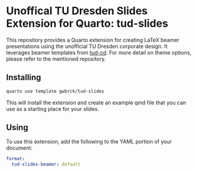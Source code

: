 # Unoffical TU Dresden Slides Extension for Quarto: tud-slides

This repository provides a Quarto extension for creating LaTeX beamer presentations using the unofficial TU Dresden corporate design. It leverages beamer templates from [tud-cd](https://github.com/tud-cd/tud-cd). For more detail on theme options, please refer to the mentioned repository.


## Installing

``` bash
quarto use template gwbrck/tud-slides
```

This will install the extension and create an example qmd file that you can use as a starting place for your slides.

## Using

To use this extension, add the following to the YAML portion of your document:

``` yaml
format:
  tud-slides-beamer: default
```
